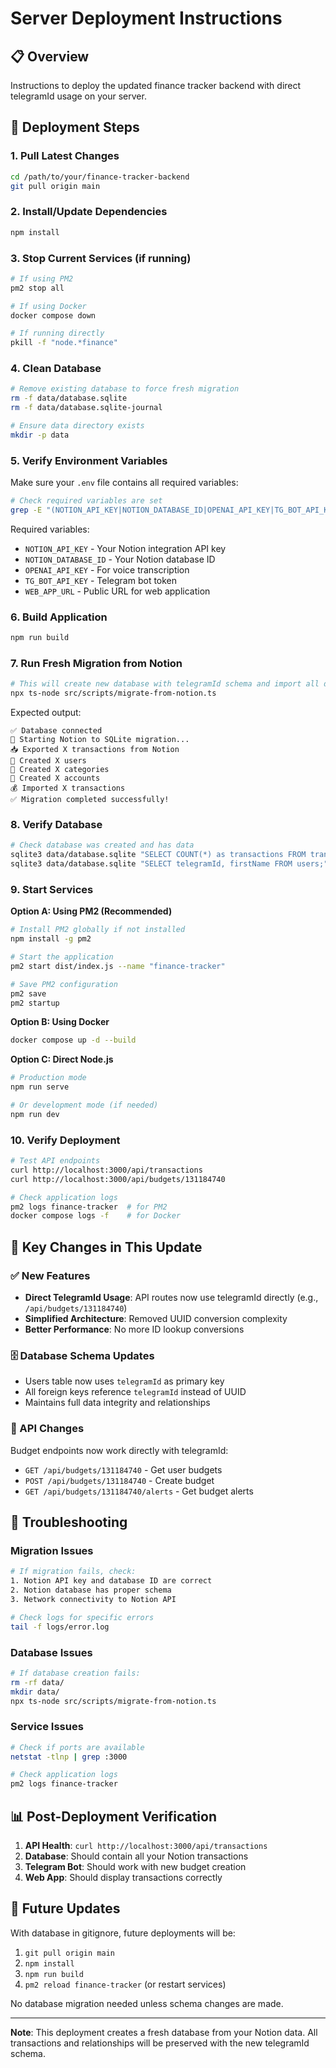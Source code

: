 # Server Deployment Instructions

## 📋 Overview
Instructions to deploy the updated finance tracker backend with direct telegramId usage on your server.

## 🚀 Deployment Steps

### 1. **Pull Latest Changes**
```bash
cd /path/to/your/finance-tracker-backend
git pull origin main
```

### 2. **Install/Update Dependencies**
```bash
npm install
```

### 3. **Stop Current Services** (if running)
```bash
# If using PM2
pm2 stop all

# If using Docker
docker compose down

# If running directly
pkill -f "node.*finance"
```

### 4. **Clean Database** 
```bash
# Remove existing database to force fresh migration
rm -f data/database.sqlite
rm -f data/database.sqlite-journal

# Ensure data directory exists
mkdir -p data
```

### 5. **Verify Environment Variables**
Make sure your `.env` file contains all required variables:
```bash
# Check required variables are set
grep -E "(NOTION_API_KEY|NOTION_DATABASE_ID|OPENAI_API_KEY|TG_BOT_API_KEY)" .env
```

Required variables:
- `NOTION_API_KEY` - Your Notion integration API key
- `NOTION_DATABASE_ID` - Your Notion database ID
- `OPENAI_API_KEY` - For voice transcription
- `TG_BOT_API_KEY` - Telegram bot token
- `WEB_APP_URL` - Public URL for web application

### 6. **Build Application**
```bash
npm run build
```

### 7. **Run Fresh Migration from Notion**
```bash
# This will create new database with telegramId schema and import all data
npx ts-node src/scripts/migrate-from-notion.ts
```

Expected output:
```
✅ Database connected
🔄 Starting Notion to SQLite migration...
📥 Exported X transactions from Notion
👥 Created X users
📁 Created X categories  
🏦 Created X accounts
💰 Imported X transactions
✅ Migration completed successfully!
```

### 8. **Verify Database**
```bash
# Check database was created and has data
sqlite3 data/database.sqlite "SELECT COUNT(*) as transactions FROM transactions;"
sqlite3 data/database.sqlite "SELECT telegramId, firstName FROM users;"
```

### 9. **Start Services**

**Option A: Using PM2 (Recommended)**
```bash
# Install PM2 globally if not installed
npm install -g pm2

# Start the application
pm2 start dist/index.js --name "finance-tracker"

# Save PM2 configuration
pm2 save
pm2 startup
```

**Option B: Using Docker**
```bash
docker compose up -d --build
```

**Option C: Direct Node.js**
```bash
# Production mode
npm run serve

# Or development mode (if needed)
npm run dev
```

### 10. **Verify Deployment**
```bash
# Test API endpoints
curl http://localhost:3000/api/transactions
curl http://localhost:3000/api/budgets/131184740

# Check application logs
pm2 logs finance-tracker  # for PM2
docker compose logs -f    # for Docker
```

## 🔧 Key Changes in This Update

### ✅ New Features
- **Direct TelegramId Usage**: API routes now use telegramId directly (e.g., `/api/budgets/131184740`)
- **Simplified Architecture**: Removed UUID conversion complexity
- **Better Performance**: No more ID lookup conversions

### 🗄️ Database Schema Updates
- Users table now uses `telegramId` as primary key
- All foreign keys reference `telegramId` instead of UUID
- Maintains full data integrity and relationships

### 📡 API Changes
Budget endpoints now work directly with telegramId:
- `GET /api/budgets/131184740` - Get user budgets
- `POST /api/budgets/131184740` - Create budget
- `GET /api/budgets/131184740/alerts` - Get budget alerts

## 🚨 Troubleshooting

### Migration Issues
```bash
# If migration fails, check:
1. Notion API key and database ID are correct
2. Notion database has proper schema
3. Network connectivity to Notion API

# Check logs for specific errors
tail -f logs/error.log
```

### Database Issues
```bash
# If database creation fails:
rm -rf data/
mkdir data/
npx ts-node src/scripts/migrate-from-notion.ts
```

### Service Issues
```bash
# Check if ports are available
netstat -tlnp | grep :3000

# Check application logs
pm2 logs finance-tracker
```

## 📊 Post-Deployment Verification

1. **API Health**: `curl http://localhost:3000/api/transactions`
2. **Database**: Should contain all your Notion transactions
3. **Telegram Bot**: Should work with new budget creation
4. **Web App**: Should display transactions correctly

## 🔄 Future Updates

With database in gitignore, future deployments will be:
1. `git pull origin main`
2. `npm install`
3. `npm run build`
4. `pm2 reload finance-tracker` (or restart services)

No database migration needed unless schema changes are made.

---

**Note**: This deployment creates a fresh database from your Notion data. All transactions and relationships will be preserved with the new telegramId schema.